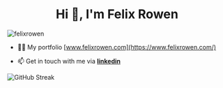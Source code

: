 <h1 align="center">Hi 👋, I'm Felix Rowen</h1>
<p align="left"> <img src="https://komarev.com/ghpvc/?username=felixrowen&label=Profile%20views&color=0e75b6&style=flat" alt="felixrowen" /> </p>

- 👨‍💻 My portfolio [www.felixrowen.com](https://www.felixrowen.com/)

- 📫 Get in touch with me via **[linkedin](https://linkedin.com/in/felixrowen)**

<!--START_SECTION:waka-->

<!--END_SECTION:waka-->

![GitHub Streak](https://streak-stats.demolab.com/?user=felixrowen&hide_border=true)
